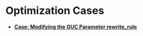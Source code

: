 # Optimization Cases<a name="EN-US_TOPIC_0000001086338466"></a>

-   **[Case: Modifying the GUC Parameter rewrite\_rule](case-modifying-the-guc-parameter-rewrite_rule.md)**  


